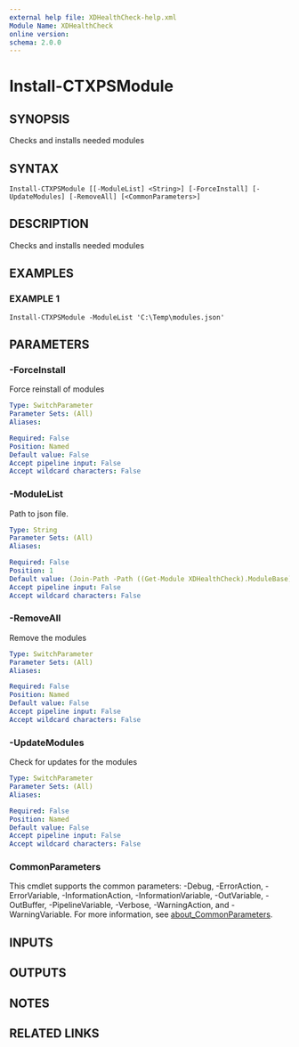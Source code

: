 ```yaml
---
external help file: XDHealthCheck-help.xml
Module Name: XDHealthCheck
online version:
schema: 2.0.0
---
```


# Install-CTXPSModule

## SYNOPSIS
Checks and installs needed modules

## SYNTAX

```
Install-CTXPSModule [[-ModuleList] <String>] [-ForceInstall] [-UpdateModules] [-RemoveAll] [<CommonParameters>]
```

## DESCRIPTION
Checks and installs needed modules

## EXAMPLES

### EXAMPLE 1
```
Install-CTXPSModule -ModuleList 'C:\Temp\modules.json'
```

## PARAMETERS

### -ForceInstall
Force reinstall of modules

```yaml
Type: SwitchParameter
Parameter Sets: (All)
Aliases:

Required: False
Position: Named
Default value: False
Accept pipeline input: False
Accept wildcard characters: False
```

### -ModuleList
Path to json file.

```yaml
Type: String
Parameter Sets: (All)
Aliases:

Required: False
Position: 1
Default value: (Join-Path -Path ((Get-Module XDHealthCheck).ModuleBase).ToString() -ChildPath Private\modulelist.json)
Accept pipeline input: False
Accept wildcard characters: False
```

### -RemoveAll
Remove the modules

```yaml
Type: SwitchParameter
Parameter Sets: (All)
Aliases:

Required: False
Position: Named
Default value: False
Accept pipeline input: False
Accept wildcard characters: False
```

### -UpdateModules
Check for updates for the modules

```yaml
Type: SwitchParameter
Parameter Sets: (All)
Aliases:

Required: False
Position: Named
Default value: False
Accept pipeline input: False
Accept wildcard characters: False
```

### CommonParameters
This cmdlet supports the common parameters: -Debug, -ErrorAction, -ErrorVariable, -InformationAction, -InformationVariable, -OutVariable, -OutBuffer, -PipelineVariable, -Verbose, -WarningAction, and -WarningVariable. For more information, see [about_CommonParameters](http://go.microsoft.com/fwlink/?LinkID=113216).

## INPUTS

## OUTPUTS

## NOTES

## RELATED LINKS
